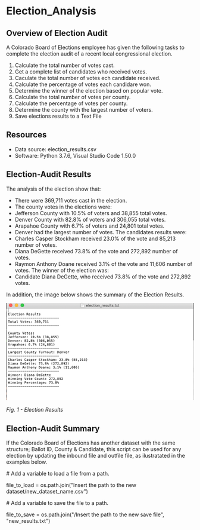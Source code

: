 # Election_Analysis

## Overview of Election Audit 
A Colorado Board of Elections employee has given the following tasks to complete the election audit of a recent local congressional election. 

1. Calculate the total number of votes cast. 
2. Get a complete list of candidates who received votes. 
3. Caculate the total number of votes ech candidate received. 
4. Calculate the percentage of votes each candidare won. 
5. Determine the winner of the election based on popular vote. 
6. Calculate the total number of votes per county.
7. Calculate the percentage of votes per county. 
8. Determine the county with the largest number of voters. 
9. Save elections results to a Text File

## Resources 
- Data source: election_results.csv
- Software: Python 3.7.6, Visual Studio Code 1.50.0 
 
 
 ## Election-Audit Results  
 
 The analysis of the election show that: 
 
 - There were 369,711 votes cast in the election.
 - The county votes in the elections were:
  - Jefferson County with 10.5% of voters and 38,855 total votes.
  - Denver County with 82.8% of voters and 306,055 total votes.
  - Arapahoe County with 6.7% of voters and 24,801 total votes.
 - Denver had the largest number of votes. 
  The candidates results were:
  - Charles Casper Stockham received 23.0% of the vote and 85,213 number of votes.
  - Diana DeGette received 73.8% of the vote and 272,892 number of votes.
  - Raymon Anthony Doane received 3.1% of the vote and 11,606 number of votes. 
 The winner of the election was:
  - Candidate Diana DeGette, who received 73.8% of the vote and 272,892 votes.
 
In addition, the image below shows the summary of the Election Results. 

![image_name](Resources/analysis/election_results.png)

*Fig. 1 - Election Results*
 
 ## Election-Audit Summary 
 
 If the Colorado Board of Elections has another dataset with the same structure; Ballot ID, County & Candidate, this script can be used for any election by updating the inbound file and outfile file, as ilustratated in the examples below. 
 
\# Add a variable to load a file from a path.

file_to_load = os.path.join("Insert the path to the new dataset/new_dataset_name.csv")

\# Add a variable to save the file to a path.

file_to_save = os.path.join("/Insert the path to the new save file", "new_results.txt")
 

  
